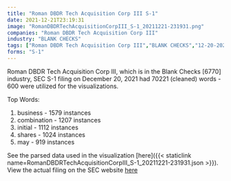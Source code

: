 ```yaml
---
title: "Roman DBDR Tech Acquisition Corp III S-1"
date: 2021-12-21T23:19:31
image: "RomanDBDRTechAcquisitionCorpIII_S-1_20211221-231931.png"
companies: "Roman DBDR Tech Acquisition Corp III"
industry: "BLANK CHECKS"
tags: ["Roman DBDR Tech Acquisition Corp III","BLANK CHECKS","12-20-2021","S-1"]
forms: "S-1"
---
```

Roman DBDR Tech Acquisition Corp III, which is in the Blank Checks [6770] industry, SEC S-1 filing on December 20, 2021 had 70221 (cleaned) words - 600 were utilized for the visualizations.

Top Words:
1. business - 1579 instances
2. combination - 1207 instances
3. initial - 1112 instances
4. shares - 1024 instances
5. may - 919 instances


See the parsed data used in the visualization [here]({{< staticlink name=RomanDBDRTechAcquisitionCorpIII_S-1_20211221-231931.json >}}).  
View the actual filing on the SEC website [here](https://www.sec.gov/Archives/edgar/data/1849166/0001193125-21-361430.txt)